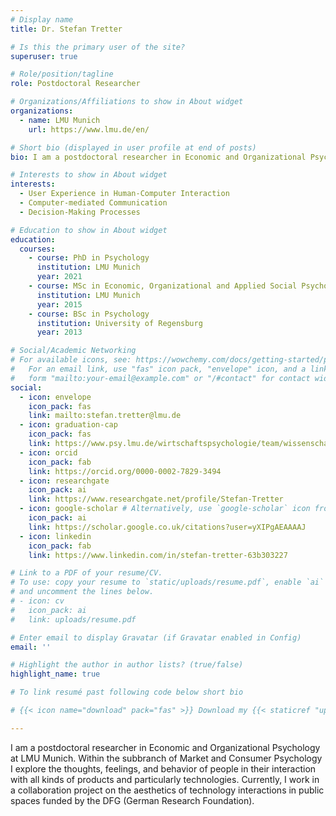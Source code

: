 ```yaml
---
# Display name
title: Dr. Stefan Tretter

# Is this the primary user of the site?
superuser: true

# Role/position/tagline
role: Postdoctoral Researcher

# Organizations/Affiliations to show in About widget
organizations:
  - name: LMU Munich
    url: https://www.lmu.de/en/

# Short bio (displayed in user profile at end of posts)
bio: I am a postdoctoral researcher in Economic and Organizational Psychology at LMU Munich.

# Interests to show in About widget
interests:
  - User Experience in Human-Computer Interaction
  - Computer-mediated Communication
  - Decision-Making Processes

# Education to show in About widget
education:
  courses:
    - course: PhD in Psychology
      institution: LMU Munich
      year: 2021
    - course: MSc in Economic, Organizational and Applied Social Psychology
      institution: LMU Munich
      year: 2015
    - course: BSc in Psychology
      institution: University of Regensburg
      year: 2013

# Social/Academic Networking
# For available icons, see: https://wowchemy.com/docs/getting-started/page-builder/#icons
#   For an email link, use "fas" icon pack, "envelope" icon, and a link in the
#   form "mailto:your-email@example.com" or "/#contact" for contact widget.
social:
  - icon: envelope
    icon_pack: fas
    link: mailto:stefan.tretter@lmu.de
  - icon: graduation-cap
    icon_pack: fas
    link: https://www.psy.lmu.de/wirtschaftspsychologie/team/wissenschaftliche_mitarbeiter/stefan_tretter/index.html
  - icon: orcid
    icon_pack: fab
    link: https://orcid.org/0000-0002-7829-3494
  - icon: researchgate
    icon_pack: ai
    link: https://www.researchgate.net/profile/Stefan-Tretter
  - icon: google-scholar # Alternatively, use `google-scholar` icon from `ai` icon pack
    icon_pack: ai
    link: https://scholar.google.co.uk/citations?user=yXIPgAEAAAAJ
  - icon: linkedin
    icon_pack: fab
    link: https://www.linkedin.com/in/stefan-tretter-63b303227

# Link to a PDF of your resume/CV.
# To use: copy your resume to `static/uploads/resume.pdf`, enable `ai` icons in `params.toml`,
# and uncomment the lines below.
# - icon: cv
#   icon_pack: ai
#   link: uploads/resume.pdf

# Enter email to display Gravatar (if Gravatar enabled in Config)
email: ''

# Highlight the author in author lists? (true/false)
highlight_name: true

# To link resumé past following code below short bio

# {{< icon name="download" pack="fas" >}} Download my {{< staticref "uploads/demo_resume.pdf" "newtab" >}}resumé{{< /staticref >}}.

---
```


I am a postdoctoral researcher in Economic and Organizational Psychology at LMU Munich. Within the subbranch of Market and Consumer Psychology I explore the thoughts, feelings, and behavior of people in their interaction with all kinds of products and particularly technologies. Currently, I work in a collaboration project on the aesthetics of technology interactions in public spaces funded by the DFG (German Research Foundation).